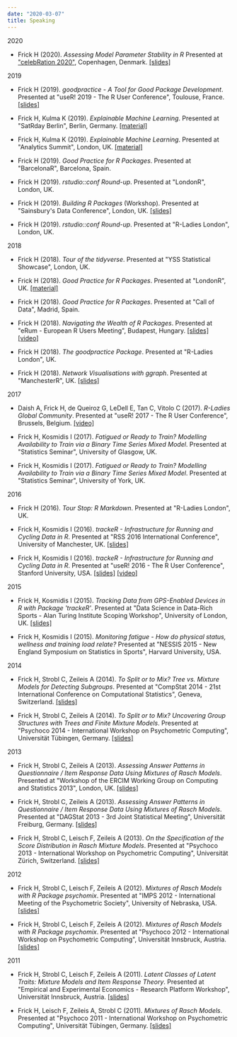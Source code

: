 ```yaml
---
date: "2020-03-07"
title: Speaking
---
```


2020

- Frick H (2020). _Assessing Model Parameter Stability in R_ Presented at ["celebRation 2020"](http://www.celebration2020.org/), Copenhagen, Denmark. [[slides]](../talks/Assessing_Model_Parameter_Stability_in_R.pdf)


2019

- Frick H (2019). _goodpractice - A Tool for Good Package Development_. Presented at "useR! 2019 - The R User Conference", Toulouse, France. [[slides]](https://github.com/hfrick/presentations/tree/master/2019-07-11_goodpractice)

- Frick H, Kulma K (2019). _Explainable Machine Learning_. Presented at "SatRday Berlin", Berlin, Germany. [[material]](https://github.com/MangoTheCat/python-for-r-users-workshop)

- Frick H, Kulma K (2019). _Explainable Machine Learning_. Presented at "Analytics Summit", London, UK. [[material]](https://github.com/MangoTheCat/python-for-r-users-workshop)

- Frick H (2019). _Good Practice for R Packages_. Presented at "BarcelonaR", Barcelona, Spain.

- Frick H (2019). _rstudio::conf Round-up_. Presented at "LondonR", London, UK.

- Frick H (2019). _Building R Packages_ (Workshop). Presented at "Sainsbury's Data Conference", London, UK. [[slides]](https://github.com/hfrick/presentations/tree/master/2019-03-12_package_building)

- Frick H (2019). _rstudio::conf Round-up_. Presented at "R-Ladies London", London, UK.


2018

- Frick H (2018). _Tour of the tidyverse_. Presented at "YSS Statistical Showcase", London, UK.

- Frick H (2018). _Good Practice for R Packages_. Presented at "LondonR", UK. [[material]](https://github.com/hfrick/presentations/tree/master/2018-06-27_goodpractice)

- Frick H (2018). _Good Practice for R Packages_. Presented at "Call of Data", Madrid, Spain.

- Frick H (2018). _Navigating the Wealth of R Packages_. Presented at "eRum - European R Users Meeting", Budapest, Hungary. [[slides]](https://github.com/hfrick/presentations/tree/master/2018-05-16_pkgnavigation) [[video]](https://www.youtube.com/watch?v=SHrQR5-5-Fw)

- Frick H (2018). _The goodpractice Package_. Presented at "R-Ladies London", UK.

- Frick H (2018). _Network Visualisations with ggraph_. Presented at "ManchesterR", UK. [[slides]](https://github.com/hfrick/presentations/tree/master/2018-02-06_networkvis)


2017

- Daish A, Frick H, de Queiroz G, LeDell E, Tan C, Vitolo C (2017). _R-Ladies Global Community_. Presented at "useR! 2017 - The R User Conference", Brussels, Belgium. [[video]](https://channel9.msdn.com/Events/useR-international-R-User-conferences/useR-International-R-User-2017-Conference/R-Ladies-Global-Community)

- Frick H, Kosmidis I (2017). _Fatigued or Ready to Train? Modelling Availability to Train via a Binary Time Series Mixed Model_. Presented at "Statistics Seminar", University of Glasgow, UK.

- Frick H, Kosmidis I (2017). _Fatigued or Ready to Train? Modelling Availability to Train via a Binary Time Series Mixed Model_. Presented at "Statistics Seminar", University of York, UK.


2016

- Frick H (2016). _Tour Stop: R Markdown_. Presented at "R-Ladies London", UK.

- Frick H, Kosmidis I (2016). _trackeR - Infrastructure for Running and Cycling Data in R_. Presented at "RSS 2016 International Conference", University of Manchester, UK. [[slides]](../talks/RSS2016.html)

- Frick H, Kosmidis I (2016). _trackeR - Infrastructure for Running and Cycling Data in R_. Presented at "useR! 2016 - The R User Conference", Stanford University, USA. [[slides]](../talks/useR2016.html) [[video]](https://channel9.msdn.com/Events/useR-international-R-User-conference/useR2016/trackeR-Intrastructure-for-running-and-cycling-data-from-GPS-enabled-tracking-devices-in-R)


2015

- Frick H, Kosmidis I (2015). _Tracking Data from GPS-Enabled Devices in R with Package 'trackeR'_. Presented at "Data Science in Data-Rich Sports - Alan Turing Institute Scoping Workshop", University of London, UK. [[slides]](../talks/ATI2015.pdf)

- Frick H, Kosmidis I (2015). _Monitoring fatigue - How do physical status, wellness and training load relate?_ Presented at "NESSIS 2015 - New England Symposium on Statistics in Sports", Harvard University, USA.


2014

- Frick H, Strobl C, Zeileis A (2014). _To Split or to Mix? Tree vs. Mixture Models for Detecting Subgroups_. Presented at "CompStat 2014 - 21st International Conference on Computational Statistics", Geneva, Switzerland. [[slides]](../talks/CompStat2014.pdf)

- Frick H, Strobl C, Zeileis A (2014). _To Split or to Mix? Uncovering Group Structures with Trees and Finite Mixture Models_. Presented at "Psychoco 2014 - International Workshop on Psychometric Computing", Universität Tübingen, Germany. [[slides]](../talks/Psychoco2014.pdf)


2013

- Frick H, Strobl C, Zeileis A (2013). _Assessing Answer Patterns in Questionnaire / Item Response Data Using Mixtures of Rasch Models_. Presented at "Workshop of the ERCIM Working Group on Computing and Statistics 2013", London, UK. [[slides]](../talks/ERCIM2013.pdf)

- Frick H, Strobl C, Zeileis A (2013). _Assessing Answer Patterns in Questionnaire / Item Response Data Using Mixtures of Rasch Models_. Presented at "DAGStat 2013 - 3rd Joint Statistical Meeting", Universität Freiburg, Germany. [[slides]](../talks/DAGStat2013.pdf)

- Frick H, Strobl C, Leisch F, Zeileis A (2013). _On the Specification of the Score Distribution in Rasch Mixture Models_. Presented at "Psychoco 2013 - International Workshop on Psychometric Computing", Universität Zürich, Switzerland. [[slides]](../talks/Psychoco2013.pdf)


2012

- Frick H, Strobl C, Leisch F, Zeileis A (2012). _Mixtures of Rasch Models with R Package psychomix_. Presented at "IMPS 2012 - International Meeting of the Psychometric Society", University of Nebraska, USA. [[slides]](../talks/IMPS2012.pdf)

- Frick H, Strobl C, Leisch F, Zeileis A (2012). _Mixtures of Rasch Models with R Package psychomix_. Presented at "Psychoco 2012 - International Workshop on Psychometric Computing", Universität Innsbruck, Austria. [[slides]](../talks/Psychoco2012.pdf)


2011

- Frick H, Strobl C, Leisch F, Zeileis A (2011). _Latent Classes of Latent Traits: Mixture Models and Item Response Theory_. Presented at "Empirical and Experimental Economics - Research Platform Workshop", Universität Innsbruck, Austria. [[slides]](../talks/eeeconWorkshop2011-2.pdf)

- Frick H, Leisch F, Zeileis A, Strobl C (2011). _Mixtures of Rasch Models_. Presented at "Psychoco 2011 - International Workshop on Psychometric Computing", Universität Tübingen, Germany. [[slides]](../talks/Psychoco2011.pdf)